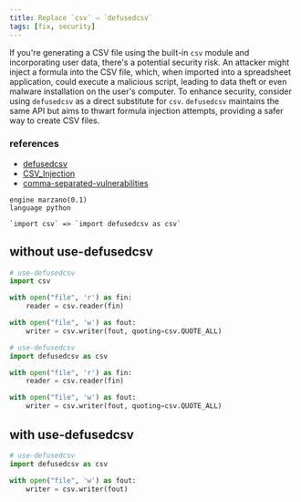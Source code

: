 ```yaml
---
title: Replace `csv` ⇒ `defusedcsv`
tags: [fix, security]
---
```


If you're generating a CSV file using the built-in `csv` module and incorporating user data, there's a potential security risk. An attacker might inject a formula into the CSV file, which, when imported into a spreadsheet application, could execute a malicious script, leading to data theft or even malware installation on the user's computer. To enhance security, consider using `defusedcsv` as a direct substitute for `csv`. `defusedcsv` maintains the same API but aims to thwart formula injection attempts, providing a safer way to create CSV files.

### references

- [defusedcsv](https://github.com/raphaelm/defusedcsv)
- [CSV_Injection](https://owasp.org/www-community/attacks/CSV_Injection)
- [comma-separated-vulnerabilities](https://web.archive.org/web/20220516052229/https://www.contextis.com/us/blog/comma-separated-vulnerabilities)

```grit
engine marzano(0.1)
language python

`import csv` => `import defusedcsv as csv`
```

## without use-defusedcsv

```python
# use-defusedcsv
import csv

with open("file", 'r') as fin:
    reader = csv.reader(fin)

with open("file", 'w') as fout:
    writer = csv.writer(fout, quoting=csv.QUOTE_ALL)
```

```python
# use-defusedcsv
import defusedcsv as csv

with open("file", 'r') as fin:
    reader = csv.reader(fin)

with open("file", 'w') as fout:
    writer = csv.writer(fout, quoting=csv.QUOTE_ALL)
```

## with use-defusedcsv

```python
# use-defusedcsv
import defusedcsv as csv

with open("file", 'w') as fout:
    writer = csv.writer(fout)
```
